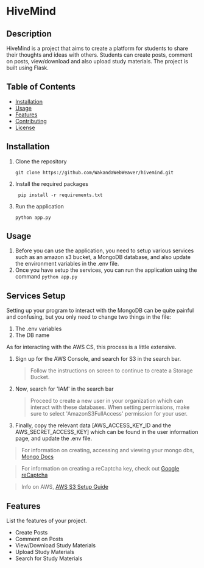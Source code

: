 # HiveMind

## Description

HiveMind is a project that aims to create a platform for students to share their thoughts and ideas with others. Students can create posts, comment on posts, view/download and also upload study materials.
The project is built using Flask.

## Table of Contents

- [Installation](#installation)
- [Usage](#usage)
- [Features](#features)
- [Contributing](#contributing)
- [License](#license)

## Installation

1. Clone the repository
   ```
   git clone https://github.com/WakandaWebWeaver/hivemind.git
   ```
2. Install the required packages
   ```
    pip install -r requirements.txt
   ```
3. Run the application
   ```
   python app.py
   ```

## Usage

1. Before you can use the application, you need to setup various services such as an amazon s3 bucket, a MongoDB database, and also update the environment variables in the .env file.
2. Once you have setup the services, you can run the application using the command `python app.py`

## Services Setup

Setting up your program to interact with the MongoDB can be quite painful and confusing, but you only need to change two things in the file:

1. The .env variables
2. The DB name

As for interacting with the AWS CS, this process is a little extensive.

1. Sign up for the AWS Console, and search for S3 in the search bar.
   > Follow the instructions on screen to continue to create a Storage Bucket.
2. Now, search for 'IAM' in the search bar
   > Proceed to create a new user in your organization which can interact with these databases.
   > When setting permissions, make sure to select 'AmazonS3FullAccess' permission for your user.
3. Finally, copy the relevant data [AWS_ACCESS_KEY_ID and the AWS_SECRET_ACCESS_KEY] which can be found in the user information page, and update the .env file.

> For information on creating, accessing and viewing your mongo dbs, [Mongo Docs](https://www.mongodb.com/docs/atlas/)

> For information on creating a reCaptcha key, check out [Google reCaptcha](https://www.google.com/recaptcha/about/)

> Info on AWS, [AWS S3 Setup Guide](https://aws.amazon.com/s3/getting-started/)

## Features

List the features of your project.

- Create Posts
- Comment on Posts
- View/Download Study Materials
- Upload Study Materials
- Search for Study Materials
